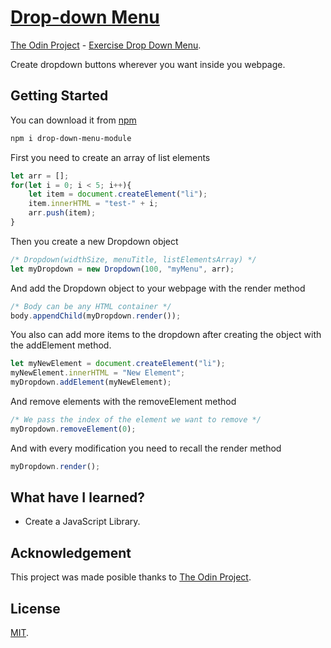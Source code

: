 # [Drop-down Menu](https://www.npmjs.com/package/drop-down-menu-module)
[The Odin Project](https://www.theodinproject.com/) - [Exercise Drop Down Menu](https://www.theodinproject.com/courses/javascript/lessons/dynamic-user-interface-interactions#drop-down-menus).

Create dropdown buttons wherever you want inside you webpage.

## Getting Started
You can download it from [npm](https://www.npmjs.com/)
``` sh
npm i drop-down-menu-module
```

First you need to create an array of list elements
``` javascript
let arr = [];
for(let i = 0; i < 5; i++){
	let item = document.createElement("li");
	item.innerHTML = "test-" + i;
	arr.push(item);
}
```

Then you create a new Dropdown object
``` javascript
/* Dropdown(widthSize, menuTitle, listElementsArray) */
let myDropdown = new Dropdown(100, "myMenu", arr);
```

And add the Dropdown object to your webpage with the render method
``` javascript
/* Body can be any HTML container */
body.appendChild(myDropdown.render());
```

You also can add more items to the dropdown after creating the object with the
addElement method.
``` javascript
let myNewElement = document.createElement("li");
myNewElement.innerHTML = "New Element";
myDropdown.addElement(myNewElement);
```

And remove elements with the removeElement method
``` javascript
/* We pass the index of the element we want to remove */
myDropdown.removeElement(0);
```

And with every modification you need to recall the render method
``` javascript
myDropdown.render();
```

## What have I learned?
* Create a JavaScript Library.

## Acknowledgement
This project was made posible thanks to [The Odin Project](https://www.theodinproject.com/).

## License
[MIT](https://mit-license.org/).
